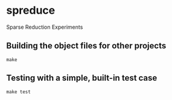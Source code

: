 # spreduce

Sparse Reduction Experiments

## Building the object files for other projects
    make


## Testing with a simple, built-in test case
    make test
